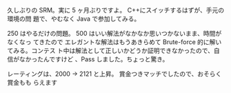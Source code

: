 <!--
title: SRM405
date: 2008-06-15
-->

久しぶりの SRM。実に 5 ヶ月ぶりですよ。 C++にスイッチするはずが、手元の環境の問
題で、やむなく Java で参加してみる。

250 はやるだけの問題。 500 はいい解法がなかなか思いつかないまま、時間がなくなっ
てきたので エレガントな解法はもうあきらめて Brute-force 的に解いてみる。コンテス
ト中は解法として正しいかどうか証明できなかったので、自信がなかったんですけど
、Pass しました。ちょっと驚き。

レーティングは、2000 -> 2121 と上昇。 賞金つきマッチでしたので、おそらく賞金もも
らえます
